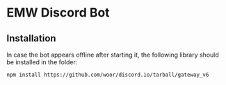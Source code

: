 # EMW Discord Bot

## Installation

In case the bot appears offline after starting it, the following library should be installed in the folder: 

```npm install https://github.com/woor/discord.io/tarball/gateway_v6```

